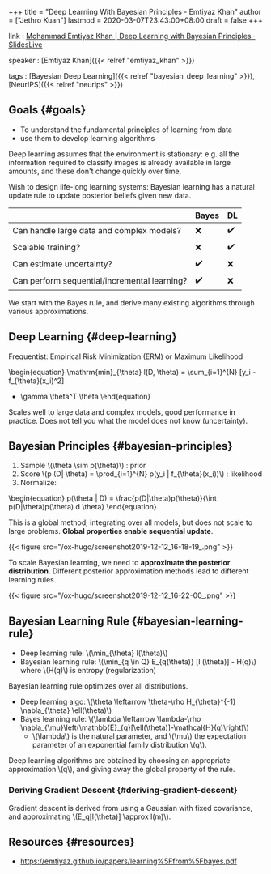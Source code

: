 +++
title = "Deep Learning With Bayesian Principles - Emtiyaz Khan"
author = ["Jethro Kuan"]
lastmod = 2020-03-07T23:43:00+08:00
draft = false
+++

link
: [Mohammad Emtiyaz Khan | Deep Learning with Bayesian Principles · SlidesLive](https://slideslive.com/38921489/deep-learning-with-bayesian-principles)

speaker
: [Emtiyaz Khan]({{< relref "emtiyaz_khan" >}})

tags
: [Bayesian Deep Learning]({{< relref "bayesian_deep_learning" >}}), [NeurIPS]({{< relref "neurips" >}})


## Goals {#goals}

-   To understand the fundamental principles of learning from data
-   use them to develop learning algorithms

Deep learning assumes that the environment is stationary: e.g. all the
information required to classify images is already available in large
amounts, and these don't change quickly over time.

Wish to design life-long learning systems: Bayesian learning has a
natural update rule to update posterior beliefs given new data.

|                                              | Bayes | DL |
|----------------------------------------------|-------|----|
| Can handle large data and complex models?    | ❌    | ✔️  |
| Scalable training?                           | ❌    | ✔️  |
| Can estimate uncertainty?                    | ✔️     | ❌ |
| Can perform sequential/incremental learning? | ✔️     | ❌ |

We start with the Bayes rule, and derive many existing algorithms
through various approximations.


## Deep Learning {#deep-learning}

Frequentist: Empirical Risk Minimization (ERM) or Maximum Likelihood

\begin{equation}
  \mathrm{min}\_{\theta} l(D, \theta) = \sum\_{i=1}^{N} [y\_i - f\_{\theta}(x\_i)^2]
  + \gamma \theta^T \theta
\end{equation}

Scales well to large data and complex models, good performance in
practice. Does not tell you what the model does not know (uncertainty).


## Bayesian Principles {#bayesian-principles}

1.  Sample \\(\theta \sim p(\theta)\\) : prior
2.  Score \\(p (D| \theta) = \prod\_{i=1}^{N} p(y\_i | f\_{\theta}(x\_i))\\) : likelihood
3.  Normalize:

\begin{equation}
  p(\theta | D) = \frac{p(D|\theta)p(\theta)}{\int p(D|\theta)p(\theta) d \theta}
\end{equation}

This is a global method, integrating over all models, but does not
scale to large problems. **Global properties enable sequential update**.

{{< figure src="/ox-hugo/screenshot2019-12-12_16-18-19_.png" >}}

To scale Bayesian learning, we need to **approximate the posterior
distribution**. Different posterior approximation methods lead to
different learning rules.

{{< figure src="/ox-hugo/screenshot2019-12-12_16-22-00_.png" >}}


## Bayesian Learning Rule {#bayesian-learning-rule}

-   Deep learning rule: \\(\min\_{\theta} l(\theta)\\)
-   Bayesian learning rule: \\(\min\_{q \in Q} E\_{q(\theta)} [l (\theta)] -
      H(q)\\) where \\(H(q)\\) is entropy (regularization)

Bayesian learning rule optimizes over all distributions.

-   Deep learning algo: \\(\theta \leftarrow \theta-\rho H\_{\theta}^{-1} \nabla\_{\theta} \ell(\theta)\\)
-   Bayes learning rule: \\(\lambda \leftarrow \lambda-\rho \nabla\_{\mu}\left(\mathbb{E}\_{q}[\ell(\theta)]-\mathcal{H}(q)\right)\\)
    -   \\(\lambda\\) is the natural parameter, and \\(\mu\\) the expectation
        parameter of an exponential family distribution \\(q\\).

Deep learning algorithms are obtained by choosing an appropriate
approximation \\(q\\), and giving away the global property of the rule.


### Deriving Gradient Descent {#deriving-gradient-descent}

Gradient descent is derived from using a Gaussian with fixed
covariance, and approximating \\(E\_q[l(\theta)] \approx l(m)\\).


## Resources {#resources}

-   <https://emtiyaz.github.io/papers/learning%5Ffrom%5Fbayes.pdf>
